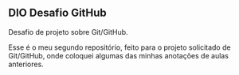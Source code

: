 ## DIO Desafio GitHub
Desafio de projeto sobre Git/GitHub.

Esse é o meu segundo repositório, feito para o projeto solicitado de Git/GitHub, onde coloquei algumas das minhas anotações de aulas anteriores.
